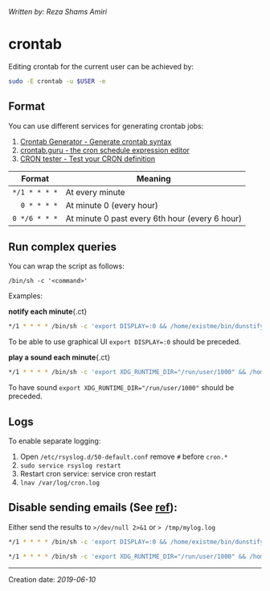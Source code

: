 _Written by: Reza Shams Amiri_

# crontab

Editing crontab for the current user can be achieved by:

``` sh
sudo -E crontab -u $USER -e
```

## Format

You can use different services for generating crontab jobs:
1. [Crontab Generator - Generate crontab syntax][CGGCS]
2. [crontab.guru - the cron schedule expression editor][CGTCSEE]
3. [CRON tester - Test your CRON definition][CTTYCD]


| Format | Meaning |
| ------ | ------- |
| `*/1 * * * *` | At every minute |
| `  0 * * * *` | At minute 0 (every hour) |
| `0 */6 * * *` | At minute 0 past every 6th hour (every 6 hour) |

## Run complex queries

You can wrap the script as follows:

```
/bin/sh -c '<command>'
```

Examples:

**notify each minute**{.ct}

``` sh
*/1 * * * * /bin/sh -c 'export DISPLAY=:0 && /home/existme/bin/dunstify -p "Runs each minutes" "... $(date)" -i "done-38"'
```

To be able to use graphical UI `export DISPLAY=:0` should be preceded.

**play a sound each minute**{.ct}

``` sh
*/1 * * * * /bin/sh -c 'export XDG_RUNTIME_DIR="/run/user/1000" && /home/existme/bin/,ding'
```

To have sound `export XDG_RUNTIME_DIR="/run/user/1000"` should be preceded.

## Logs

To enable separate logging:

1. Open `/etc/rsyslog.d/50-default.conf` remove `#` before `cron.*`
2. `sudo service rsyslog restart`
3. Restart cron service: service cron restart
4. `lnav /var/log/cron.log`

## Disable sending emails (See [ref][DTMABCCOALOULSN]):

Either send the results to `>/dev/null 2>&1` or `> /tmp/mylog.log`

``` sh
*/1 * * * * /bin/sh -c 'export DISPLAY=:0 && /home/existme/bin/dunstify -p "Run each five minutes" "... $(date)" -i "done-38"' >/dev/null 2>&1

*/1 * * * * /bin/sh -c 'export XDG_RUNTIME_DIR="/run/user/1000" && /home/existme/bin/,ding' > /tmp/crontab.log
```

- - -

Creation date: _2019-06-10_

[CGGCS]: https://crontab-generator.org/
[DTMABCCOALOULSN]: https://www.cyberciti.biz/faq/disable-the-mail-alert-by-crontab-command/
[CGTCSEE]: https://crontab.guru
[CTTYCD]: http://cron.schlitt.info/index.php?cron=*%2F10+*+*+*+*&iterations=10&test=Test